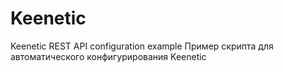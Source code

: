 # Keenetic
Keenetic REST API configuration example
Пример скрипта для автоматического конфигурирования Keenetic 
